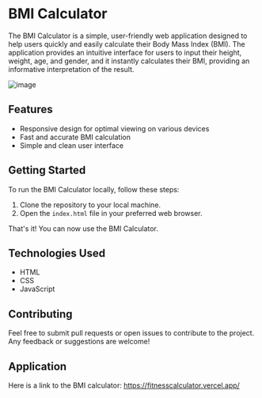 # BMI Calculator

The BMI Calculator is a simple, user-friendly web application designed to help users quickly and easily calculate their Body Mass Index (BMI). The application provides an intuitive interface for users to input their height, weight, age, and gender, and it instantly calculates their BMI, providing an informative interpretation of the result.

![image](https://user-images.githubusercontent.com/71844869/235092308-9d6dd159-a48b-4ec9-8276-495a1c779153.png)


## Features

- Responsive design for optimal viewing on various devices
- Fast and accurate BMI calculation
- Simple and clean user interface

## Getting Started

To run the BMI Calculator locally, follow these steps:

1. Clone the repository to your local machine.
2. Open the `index.html` file in your preferred web browser.

That's it! You can now use the BMI Calculator.

## Technologies Used

- HTML
- CSS
- JavaScript

## Contributing

Feel free to submit pull requests or open issues to contribute to the project. Any feedback or suggestions are welcome!


## Application

Here is a link to the BMI calculator: https://fitnesscalculator.vercel.app/
